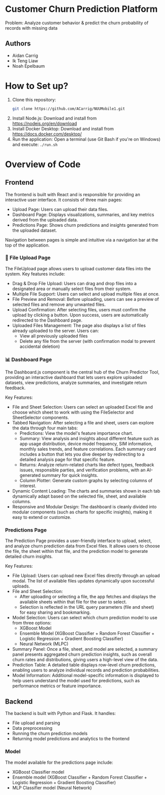 # Customer Churn Prediction Platform
Problem: Analyze customer behavior & predict the churn probability of records with missing data

## Authors
- Aidan Carrig
- Ik Teng Liaw
- Noah Epelbaum

# How to Set up?
1. Clone this repository: 
    ```bash
    git clone https://github.com/ACarrig/NUUMobile1.git
    ```
2. Install Node.js: 
    Download and install from https://nodejs.org/en/download
3. Install Docker Desktop: 
    Download and install from https://docs.docker.com/desktop/
4. Run the application: 
    Open a terminal (use Git Bash if you're on Windows) and execute: `./run.sh`

# Overview of Code
## Frontend
The frontend is built with React and is responsible for providing an interactive user interface.
It consists of three main pages:
- Upload Page: Users can upload their data files.
- Dashboard Page: Displays visualizations, summaries, and key metrics derived from the uploaded data.
- Predictions Page: Shows churn predictions and insights generated from the uploaded dataset.

Navigation between pages is simple and intuitive via a navigation bar at the top of the application.

### 📂 File Upload Page
The FileUpload page allows users to upload customer data files into the system.
Key features include:
- Drag & Drop File Upload:
    Users can drag and drop files into a designated area or manually select files from their system.
- Multiple File Support:
    Users can select and upload multiple files at once.
- File Preview and Removal:
    Before uploading, users can see a preview of selected files and remove any unwanted files.
- Upload Confirmation:
    After selecting files, users must confirm the upload by clicking a button. Upon success, users are automatically redirected to the Dashboard page.
- Uploaded Files Management:
    The page also displays a list of files already uploaded to the server.
    Users can:
    - View all previously uploaded files
    - Delete any file from the server (with confirmation modal to prevent accidental deletion)

### 📊 Dashboard Page
The Dashboard.js component is the central hub of the Churn Predictor Tool, providing an interactive dashboard that lets users explore uploaded datasets, view predictions, analyze summaries, and investigate return feedback.

Key Features:
- File and Sheet Selection:
    Users can select an uploaded Excel file and choose which sheet to work with using the FileSelector and SheetSelector components.
- Tabbed Navigation:
    After selecting a file and sheet, users can explore the data through four main tabs:
    - Predictions: View the model's feature importance chart.
    - Summary: View analysis and insights about different feature such as app usage distribution, device model frequency, SIM information, monthly sales trends, and feature correlations. Each summary card includes a button that lets you dive deeper by redirecting to a detailed analysis page for that specific feature.
    - Returns: Analyze return-related charts like defect types, feedback issues, responsible parties, and verification problems, with an AI-generated summary for quick insights.
    - Column Plotter: Generate custom graphs by selecting columns of interest.
- Dynamic Content Loading:
    The charts and summaries shown in each tab dynamically adapt based on the selected file, sheet, and available columns.
- Responsive and Modular Design:
    The dashboard is cleanly divided into modular components (such as charts for specific insights), making it easy to extend or customize.

### Predictions Page
The Prediction Page provides a user-friendly interface to upload, select, and analyze churn prediction data from Excel files. It allows users to choose the file, the sheet within that file, and the prediction model to generate detailed churn insights.

Key Features:
- File Upload:
    Users can upload new Excel files directly through an upload modal. The list of available files updates dynamically upon successful uploads.
- File and Sheet Selection:
    - After uploading or selecting a file, the app fetches and displays the available sheets within that file for the user to select.
    - Selection is reflected in the URL query parameters (file and sheet) for easy sharing and bookmarking.
- Model Selection:
    Users can select which churn prediction model to use from three options:
    - XGBoost Model
    - Ensemble Model (XGBoost Classifier + Random Forest Classifier + Logistic Regression + Gradient Boosting Classifier)
    - Neural Network (MLPC)
- Summary Panel:
    Once a file, sheet, and model are selected, a summary panel presents aggregated churn prediction insights, such as overall churn rates and distributions, giving users a high-level view of the data.
- Prediction Table:
    A detailed table displays row-level churn predictions, enabling users to analyze individual records and prediction probabilities.
- Model Information:
    Additional model-specific information is displayed to help users understand the model used for predictions, such as performance metrics or feature importance.


## Backend
The backend is built with Python and Flask.
It handles:
- File upload and parsing
- Data preprocessing
- Running the churn prediction models
- Returning model predictions and analytics to the frontend

### Model
The model available for the predictions page include:
- XGBoost Classifier model
- Ensemble model (XGBoost Classifier + Random Forest Classifier + Logistic Regression + Gradient Boosting Classifier)
- MLP Classifier model (Neural Network)
